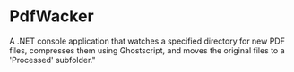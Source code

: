 # PdfWacker
A .NET console application that watches a specified directory for new PDF files, compresses them using Ghostscript, and moves the original files to a 'Processed' subfolder."
